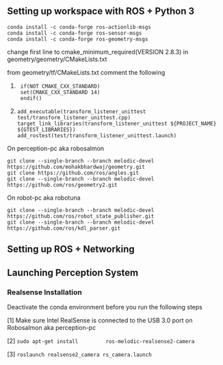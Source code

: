 ## Setting up workspace with ROS + Python 3 
```
conda install -c conda-forge ros-actionlib-msgs
conda install -c conda-forge ros-sensor-msgs
conda install -c conda-forge ros-geometry-msgs
```



change first line to cmake_minimum_required(VERSION 2.8.3) in geometry/geometry/CMakeLists.txt

from geometry/tf/CMakeLists.txt comment the following
1. ``` 
    if(NOT CMAKE_CXX_STANDARD)
    set(CMAKE_CXX_STANDARD 14)
    endif()
    ```
2. ```
   add_executable(transform_listener_unittest test/transform_listener_unittest.cpp)
   target_link_libraries(transform_listener_unittest ${PROJECT_NAME} ${GTEST_LIBRARIES})
   add_rostest(test/transform_listener_unittest.launch)
   ```

On perception-pc aka robosalmon

```
git clone --single-branch --branch melodic-devel https://github.com/mohakbhardwaj/geometry.git
git clone https://github.com/ros/angles.git
git clone --single-branch --branch melodic-devel https://github.com/ros/geometry2.git
```

On robot-pc aka robotuna

```
git clone --single-branch --branch melodic-devel https://github.com/ros/robot_state_publisher.git 
git clone --single-branch --branch melodic-devel https://github.com/ros/kdl_parser.git
```


## Setting up ROS + Networking




## Launching Perception System

### Realsense Installation
Deactivate the conda environment before you run the following steps


[1] Make sure Intel RealSense is connected to the USB 3.0 port on Robosalmon aka perception-pc

[2] ``sudo apt-get install         ros-melodic-realsense2-camera``

[3] ``roslaunch realsense2_camera rs_camera.launch``